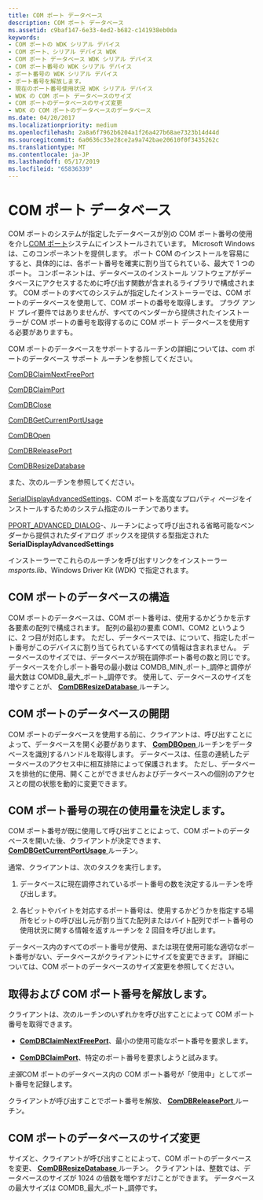```yaml
---
title: COM ポート データベース
description: COM ポート データベース
ms.assetid: c9baf147-6e33-4ed2-b682-c141938eb0da
keywords:
- COM ポートの WDK シリアル デバイス
- COM ポート、シリアル デバイス WDK
- COM ポート データベース WDK シリアル デバイス
- COM ポート番号の WDK シリアル デバイス
- ポート番号の WDK シリアル デバイス
- ポート番号を解放します。
- 現在のポート番号使用状況 WDK シリアル デバイス
- WDK の COM ポート データベースのサイズ
- COM ポートのデータベースのサイズ変更
- WDK の COM ポートのデータベースのデータベース
ms.date: 04/20/2017
ms.localizationpriority: medium
ms.openlocfilehash: 2a8a6f7962b6204a1f26a427b68ae7323b14d44d
ms.sourcegitcommit: 6a0636c33e28ce2a9a742bae20610f0f3435262c
ms.translationtype: MT
ms.contentlocale: ja-JP
ms.lasthandoff: 05/17/2019
ms.locfileid: "65836339"
---
```

# <a name="com-port-database"></a>COM ポート データベース

COM ポートのシステムが指定したデータベースが別の COM ポート番号の使用を介し[COM ポート](configuration-of-com-ports.md)システムにインストールされています。 Microsoft Windows は、このコンポーネントを提供します。 ポート COM のインストールを容易にすると、具体的には、各ポート番号を確実に割り当てられている、最大で 1 つのポート。 コンポーネントは、データベースのインストール ソフトウェアがデータベースにアクセスするために呼び出す関数が含まれるライブラリで構成されます。 COM ポートのすべてのシステムが指定したインストーラーでは、COM ポートのデータベースを使用して、COM ポートの番号を取得します。 プラグ アンド プレイ要件ではありませんが、すべてのベンダーから提供されたインストーラーが COM ポートの番号を取得するのに COM ポート データベースを使用する必要がありますも。

COM ポートのデータベースをサポートするルーチンの詳細については、com ポートのデータベース サポート ルーチンを参照してください。

[ComDBClaimNextFreePort](https://docs.microsoft.com/windows/desktop/api/msports/nf-msports-comdbclaimnextfreeport)

[ComDBClaimPort](https://docs.microsoft.com/windows/desktop/api/msports/nf-msports-comdbclaimport)

[ComDBClose](https://docs.microsoft.com/windows/desktop/api/msports/nf-msports-comdbclose)

[ComDBGetCurrentPortUsage](https://docs.microsoft.com/windows/desktop/api/msports/nf-msports-comdbgetcurrentportusage)

[ComDBOpen](https://docs.microsoft.com/windows/desktop/api/msports/nf-msports-comdbopen)

[ComDBReleasePort](https://docs.microsoft.com/windows/desktop/api/msports/nf-msports-comdbreleaseport)

[ComDBResizeDatabase](https://docs.microsoft.com/windows/desktop/api/msports/nf-msports-comdbresizedatabase)

また、次のルーチンを参照してください。

[SerialDisplayAdvancedSettings](https://docs.microsoft.com/windows/desktop/api/msports/nf-msports-serialdisplayadvancedsettings)、COM ポートを高度なプロパティ ページをインストールするためのシステム指定のルーチンであります。

[PPORT_ADVANCED_DIALOG](https://msdn.microsoft.com/library/windows/hardware/ff546956(v=vs.85).aspx)-、ルーチンによって呼び出される省略可能なベンダーから提供されたダイアログ ボックスを提供する型指定された**SerialDisplayAdvancedSettings**

インストーラーでこれらのルーチンを呼び出すリンクをインストーラー *msports.lib*、Windows Driver Kit (WDK) で指定されます。

## <a name="structure-of-the-com-port-database"></a>COM ポートのデータベースの構造

COM ポートのデータベースは、COM ポート番号は、使用するかどうかを示す各要素の配列で構成されます。 配列の最初の要素 COM1、COM2 というように、2 つ目が対応します。 ただし、データベースでは、について、指定したポート番号がこのデバイスに割り当てられているすべての情報は含まれません。 データベースのサイズでは、データベースが現在調停ポート番号の数と同じです。 データベースを介しポート番号の最小数は COMDB\_MIN\_ポート\_調停と調停が最大数は COMDB\_最大\_ポート\_調停です。 使用して、データベースのサイズを増やすことが、 [ **ComDBResizeDatabase** ](https://msdn.microsoft.com/library/windows/hardware/ff546480)ルーチン。

## <a name="opening-and-closing-the-com-port-database"></a>COM ポートのデータベースの開閉

COM ポートのデータベースを使用する前に、クライアントは、呼び出すことによって、データベースを開く必要があります、 [ **ComDBOpen** ](https://msdn.microsoft.com/library/windows/hardware/ff546476)ルーチンをデータベースを識別するハンドルを取得します。 データベースは、任意の連続したデータベースのアクセス中に相互排除によって保護されます。 ただし、データベースを排他的に使用、開くことができませんおよびデータベースへの個別のアクセスとの間の状態を動的に変更できます。

## <a name="determining-the-current-usage-of-com-port-numbers"></a>COM ポート番号の現在の使用量を決定します。

COM ポート番号が既に使用して呼び出すことによって、COM ポートのデータベースを開いた後、クライアントが決定できます、 [ **ComDBGetCurrentPortUsage** ](https://msdn.microsoft.com/library/windows/hardware/ff546474)ルーチン。

通常、クライアントは、次のタスクを実行します。

1. データベースに現在調停されているポート番号の数を決定するルーチンを呼び出します。

2. 各ビットやバイトを対応するポート番号は、使用するかどうかを指定する場所をビットの呼び出し元が割り当てた配列またはバイト配列でポート番号の使用状況に関する情報を返すルーチンを 2 回目を呼び出します。

データベース内のすべてのポート番号が使用、または現在使用可能な適切なポート番号がない、データベースがクライアントにサイズを変更できます。 詳細については、COM ポートのデータベースのサイズ変更を参照してください。

## <a name="obtaining-and-releasing-a-com-port-number"></a>取得および COM ポート番号を解放します。

クライアントは、次のルーチンのいずれかを呼び出すことによって COM ポート番号を取得できます。

- [**ComDBClaimNextFreePort**](https://msdn.microsoft.com/library/windows/hardware/ff546469)、最小の使用可能なポート番号を要求します。

- [**ComDBClaimPort**](https://msdn.microsoft.com/library/windows/hardware/ff546472)、特定のポート番号を要求しようと試みます。

*主張*COM ポートのデータベース内の COM ポート番号が「使用中」としてポート番号を記録します。

クライアントが呼び出すことでポート番号を解放、 [ **ComDBReleasePort** ](https://msdn.microsoft.com/library/windows/hardware/ff546477)ルーチン。

## <a name="resizing-the-com-port-database"></a>COM ポートのデータベースのサイズ変更

サイズと、クライアントが呼び出すことによって、COM ポートのデータベースを変更、 [ **ComDBResizeDatabase** ](https://msdn.microsoft.com/library/windows/hardware/ff546480)ルーチン。 クライアントは、整数では、データベースのサイズが 1024 の倍数を増やすだけことができます。 データベースの最大サイズは COMDB\_最大\_ポート\_調停です。
